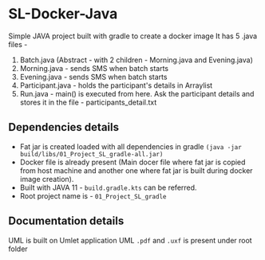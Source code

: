 # SL-Docker-Java
Simple JAVA project built with gradle to create a docker image
It has 5 .java files - 
1. Batch.java (Abstract - with 2 children - Morning.java and Evening.java)
2. Morning.java - sends SMS when batch starts
3. Evening.java - sends SMS when batch starts
4. Participant.java - holds the participant's details in Arraylist
5. Run.java - main() is executed from here. Ask the participant details and stores it in the file - participants_detail.txt
## Dependencies details
- Fat jar is created loaded with all dependencies in gradle `(java -jar build/libs/01_Project_SL_gradle-all.jar)`
- Docker file is already present (Main docer file where fat jar is copied from host machine and another one where fat jar is built during docker image creation). 
- Built with JAVA 11 - `build.gradle.kts` can be referred. 
- Root project name is - `01_Project_SL_gradle`
## Documentation details 
UML is built on Umlet application
UML `.pdf` and `.uxf` is present under root folder  
